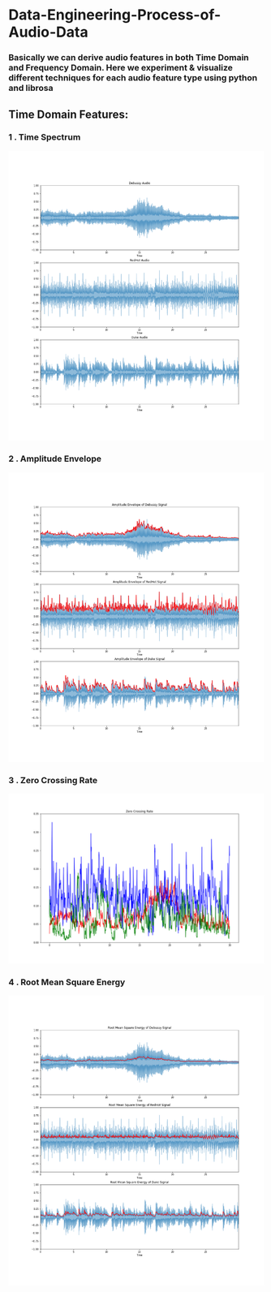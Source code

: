 # Data-Engineering-Process-of-Audio-Data

### Basically we can derive audio features in both Time Domain and Frequency Domain. Here we experiment & visualize different techniques for each audio feature type using python and librosa

## Time Domain Features:
###  1 . Time Spectrum
![github](https://github.com/1zuu/Data-Engineering-Process-of-Audio-Data/blob/main/results/time_spectrum.png)
###  2 . Amplitude Envelope
![github](https://github.com/1zuu/Data-Engineering-Process-of-Audio-Data/blob/main/results/amplitude_envelop.png)
###  3 . Zero Crossing Rate
![github](https://github.com/1zuu/Data-Engineering-Process-of-Audio-Data/blob/main/results/zcr.png)
###  4 . Root Mean Square Energy
![github](https://github.com/1zuu/Data-Engineering-Process-of-Audio-Data/blob/main/results/rmse.png)
